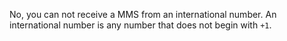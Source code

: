 No, you can not receive a MMS from an international number. An international number is any number that does not begin with `+1`.